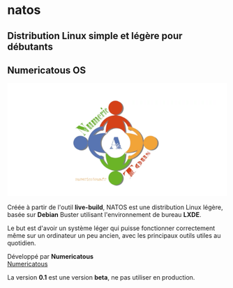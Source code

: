 # natos
## Distribution Linux simple et légère pour débutants  
## Numericatous OS  

![Screenshot](logo.png)

Créée à partir de l'outil **live-build**, NATOS est une distribution Linux légère, basée sur **Debian** Buster utilisant l'environnement de bureau **LXDE**.  

Le but est d'avoir un système léger qui puisse fonctionner correctement même sur un ordinateur un peu ancien, avec les principaux outils utiles au quotidien.  

Développé par **Numericatous**  
[Numericatous](https://numericatous.fr)  


La version **0.1** est une version **beta**, ne pas utiliser en production.

